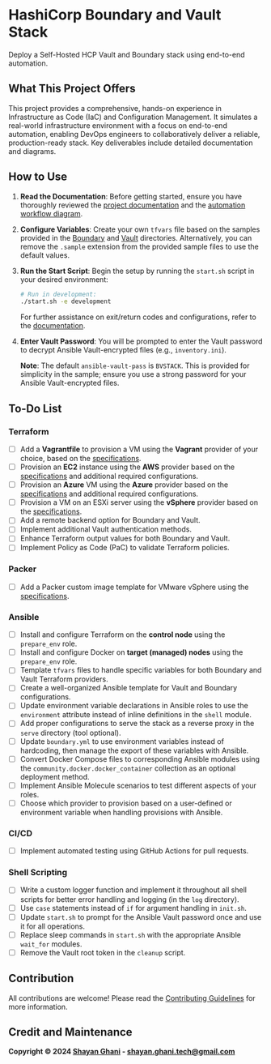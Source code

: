 # HashiCorp Boundary and Vault Stack

Deploy a Self-Hosted HCP Vault and Boundary stack using end-to-end automation.

## What This Project Offers

This project provides a comprehensive, hands-on experience in Infrastructure as Code (IaC) and Configuration Management. It simulates a real-world infrastructure environment with a focus on end-to-end automation, enabling DevOps engineers to collaboratively deliver a reliable, production-ready stack. Key deliverables include detailed documentation and diagrams.

## How to Use

1. **Read the Documentation**: Before getting started, ensure you have thoroughly reviewed the [project documentation](./artifacts/wiki.md) and the [automation workflow diagram](https://linktw.in/nWgoiO).

2. **Configure Variables**: Create your own `tfvars` file based on the samples provided in the [Boundary](./boundary/terraform/terraform.tfvars.sample) and [Vault](./vault/terraform/terraform.tfvars.sample) directories. Alternatively, you can remove the `.sample` extension from the provided sample files to use the default values.

3. **Run the Start Script**: Begin the setup by running the `start.sh` script in your desired environment:
    ```bash
    # Run in development:
    ./start.sh -e development
    ```

    For further assistance on exit/return codes and configurations, refer to the [documentation](./artifacts/wiki.md).

4. **Enter Vault Password**: You will be prompted to enter the Vault password to decrypt Ansible Vault-encrypted files (e.g., `inventory.ini`).

    **Note**: The default `ansible-vault-pass` is `BVSTACK`. This is provided for simplicity in the sample; ensure you use a strong password for your Ansible Vault-encrypted files.

## To-Do List

### Terraform

- [ ] Add a **Vagrantfile** to provision a VM using the **Vagrant** provider of your choice, based on the [specifications](./provision/specs.txt).
- [ ] Provision an **EC2** instance using the **AWS** provider based on the [specifications](./provision/specs.txt) and additional required configurations.
- [ ] Provision an **Azure** VM using the **Azure** provider based on the [specifications](./provision/specs.txt) and additional required configurations.
- [ ] Provision a VM on an ESXi server using the **vSphere** provider based on the [specifications](./provision/specs.txt).
- [ ] Add a remote backend option for Boundary and Vault.
- [ ] Implement additional Vault authentication methods.
- [ ] Enhance Terraform output values for both Boundary and Vault.
- [ ] Implement Policy as Code (PaC) to validate Terraform policies.

### Packer

- [ ] Add a Packer custom image template for VMware vSphere using the [specifications](./provision/specs.txt).

### Ansible

- [ ] Install and configure Terraform on the **control node** using the `prepare_env` role.
- [ ] Install and configure Docker on **target (managed) nodes** using the `prepare_env` role.
- [ ] Template `tfvars` files to handle specific variables for both Boundary and Vault Terraform providers.
- [ ] Create a well-organized Ansible template for Vault and Boundary configurations.
- [ ] Update environment variable declarations in Ansible roles to use the `environment` attribute instead of inline definitions in the `shell` module.
- [ ] Add proper configurations to serve the stack as a reverse proxy in the `serve` directory (tool optional).
- [ ] Update `boundary.yml` to use environment variables instead of hardcoding, then manage the export of these variables with Ansible.
- [ ] Convert Docker Compose files to corresponding Ansible modules using the `community.docker.docker_container` collection as an optional deployment method.
- [ ] Implement Ansible Molecule scenarios to test different aspects of your roles.
- [ ] Choose which provider to provision based on a user-defined or environment variable when handling provisions with Ansible.

### CI/CD

- [ ] Implement automated testing using GitHub Actions for pull requests.

### Shell Scripting

- [ ] Write a custom logger function and implement it throughout all shell scripts for better error handling and logging (in the `log` directory).
- [ ] Use `case` statements instead of `if` for argument handling in `init.sh`.
- [ ] Update `start.sh` to prompt for the Ansible Vault password once and use it for all operations.
- [ ] Replace sleep commands in `start.sh` with the appropriate Ansible `wait_for` modules.
- [ ] Remove the Vault root token in the `cleanup` script.

## Contribution

All contributions are welcome! Please read the [Contributing Guidelines](./CONTRIBUTING.md) for more information.

## Credit and Maintenance

**Copyright © 2024 [Shayan Ghani](https://github.com/Shayan-Ghani) - shayan.ghani.tech@gmail.com**
